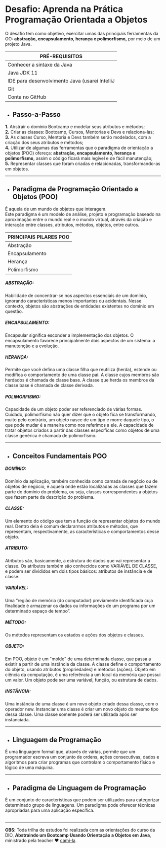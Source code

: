<h1> Desafio: Aprenda na Prática Programação Orientada a Objetos</h1>
O desafio tem como objetivo, exercitar umas das principais ferramentas da OO: <strong>abstração, encapsulamento, herança e polimorfismo,</strong> por meio de um projeto Java.

<p>
    
| **PRÉ-REQUISITOS** |
|--------------|
| Conhecer a sintaxe da Java | 
| Java JDK 11    |
| IDE para desenvolvimento Java (usarei IntelliJ |
| Git |
| Conta no GitHub |


* <h2> Passo-a-Passo</h2>

<p>
<strong>	1.</strong> Abstrair o domínio Bootcamp e modelar seus atributos e métodos; <br>
<strong>	2.</strong> Criar as classes: Bootcamp, Cursos, Mentorias e Devs e relaciona-las; <br>
<strong>	3.</strong> As classes Curso, Mentoria e Devs também serão modelados, com a criação dos seus atributos e métodos; <br> 
<strong>	4.</strong> Utilizar de algumas das ferramentas que o paradigma de orientação a objetos (POO) ofereça: <strong>abstração, encapsulamento, herança e polimorfismo,</strong> assim o código ficará mais legível e de fácil manutenção; <br>
<strong>	5.</strong> Representar classes que foram criadas e relacionadas, transformando-as em objetos.<br>
</p>

----

* <h2> Paradigma de Programação Orientado a Objetos (POO) </h2>

<p>
É aquela de um mundo de objetos que interagem.<br>
Este paradigma é um modelo de análise, projeto e programação baseado na aproximação entre o mundo real e o mundo virtual, através da criação e interação entre classes, atributos, métodos, objetos, entre outros.<br>

|**PRINCIPAIS PILARES POO** |
|--------------|
| Abstração | 
| Encapsulamento    |
| Herança |
| Polimorfismo |

</p>



<h5> ABSTRAÇÃO:</h5>

<p>
Habilidade de concentrar-se nos aspectos essenciais de um domínio, ignorando características menos importantes ou acidentais. Nesse contexto, objetos são abstrações de entidades existentes no domínio em questão.</p>

<h5> ENCAPSULAMENTO:</h5>

<p> Encapsular significa esconder a implementação dos objetos. O encapsulamento favorece principalmente dois aspectos de um sistema: a manutenção e a evolução.</p>

<h5> HERANÇA:</h5>

<p>Permite que você defina uma classe filha que reutiliza (herda), estende ou modifica o comportamento de uma classe pai. A classe cujos membros são herdados é chamada de classe base. A classe que herda os membros da classe base é chamada de classe derivada.</p>

<h5> POLIMORFISMO:</h5>

Capacidade de um objeto poder ser referenciado de várias formas. Cuidado, polimorfismo não quer dizer que o objeto fica se transformando, muito pelo contrário, um objeto nasce de um tipo e morre daquele tipo, o que pode mudar é a maneira como nos referimos a ele. A capacidade de tratar objetos criados a partir das classes específicas como objetos de uma classe genérica é chamada de polimorfismo.


</p>

----

* <h2> Conceitos Fundamentais POO </h2>

<h5> DOMÍNIO:</h5>

Domínio da aplicação, também conhecida como camada de negócio ou de objetos de negócio, é aquela onde estão localizadas as classes que fazem parte do domínio do problema, ou seja, classes correspondentes a objetos que fazem parte da descrição do problema.

<h5> CLASSE: </h5> 
Um elemento do código que tem a função de representar objetos do mundo real. Dentro dela é comum declararmos atributos e métodos, que representam, respectivamente, as características e comportamentos desse objeto.

<h5> ATRIBUTO: </h5>
Atributos são, basicamente, a estrutura de dados que vai representar a classe. Os atributos também são conhecidos como VARIÁVEL DE CLASSE, e podem ser divididos em dois tipos básicos: atributos de instância e de classe. 

<h5> VARIÁVEL: </h5>
Uma “região de memória (do computador) previamente identificada cuja finalidade é armazenar os dados ou informações de um programa por um determinado espaço de tempo”.

<h5> MÉTODO: </h5>
Os métodos representam os estados e ações dos objetos e classes.

<h5> OBJETO: </h5>
Em POO, objeto é um "molde" de uma determinada classe, que passa a existir a partir de uma instância da classe. A classe define o comportamento do objeto, usando atributos (propriedades) e métodos (ações).
Objeto em ciência da computação, é uma referência a um local da memória que possui um valor. Um objeto pode ser uma variável, função, ou estrutura de dados. 

<h5> INSTÂNCIA: </h5>
Uma instância de uma classe é um novo objeto criado dessa classe, com o operador new. Instanciar uma classe é criar um novo objeto do mesmo tipo dessa classe. Uma classe somente poderá ser utilizada após ser instanciada.

</p>
    
------------
* <h2>  Linguagem de Programação </h2>

É uma linguagem formal que, através de várias, permite que um programador escreva um conjunto de ordens, ações consecutivas, dados e algoritmos para criar programas que controlam o comportamento físico e lógico de uma máquina.<br>

-------------
* <h2>  Paradigma de Linguagem de Programação </h2> 

É um conjunto de características que podem ser utilizados para categorizar determinado grupo de linguagens. Um paradigma pode oferecer técnicas apropriadas para uma aplicação específica.<br>
<br>

-----------

**OBS**: Toda trilha de estudos foi realizada com as orientações do curso da DIO, **Abstraindo um Bootcamp Usando Orientação a Objetos em Java**, ministrado pela teacher ♥  [cami-la](https://www.linkedin.com/in/cami-la/ "cami-la").

